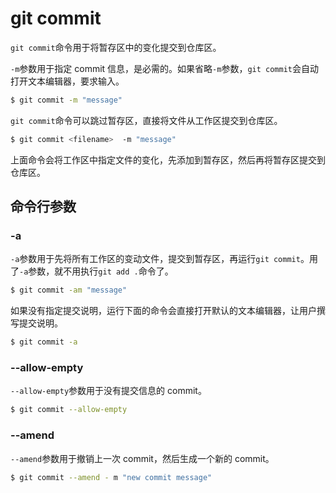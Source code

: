 # git commit

`git commit`命令用于将暂存区中的变化提交到仓库区。

`-m`参数用于指定 commit 信息，是必需的。如果省略`-m`参数，`git commit`会自动打开文本编辑器，要求输入。

```bash
$ git commit -m "message"
```

`git commit`命令可以跳过暂存区，直接将文件从工作区提交到仓库区。

```bash
$ git commit <filename>  -m "message"
```

上面命令会将工作区中指定文件的变化，先添加到暂存区，然后再将暂存区提交到仓库区。

## 命令行参数

### -a

`-a`参数用于先将所有工作区的变动文件，提交到暂存区，再运行`git commit`。用了`-a`参数，就不用执行`git add .`命令了。

```bash
$ git commit -am "message"
```

如果没有指定提交说明，运行下面的命令会直接打开默认的文本编辑器，让用户撰写提交说明。

```bash
$ git commit -a
```

### --allow-empty

`--allow-empty`参数用于没有提交信息的 commit。

```bash
$ git commit --allow-empty
```

### --amend

`--amend`参数用于撤销上一次 commit，然后生成一个新的 commit。

```bash
$ git commit --amend - m "new commit message"
```

